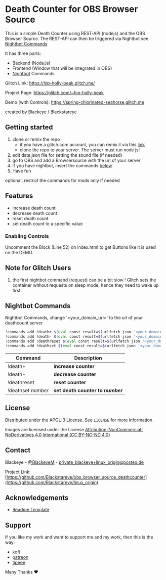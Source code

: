 # Death Counter for OBS Browser Source

This is a simple Death Counter using REST-API (nodejs) and the OBS Browser Source.
The REST-API can then be triggered via Nightbot see [Nightbot Commands](#nightbot-commands)

It has three parts:

- Backend (NodeJs)
- Frontend (Window that will be integrated in OBS)
- [Nightbot](https://nightbot.tv) Commands

Glitch Link: <https://hip-holly-beak.glitch.me/>

Project Page: <https://glitch.com/~hip-holly-beak>

Demo (with Controls): <https://spring-chlorinated-seahorse.glitch.me>

created by Blackeye / Blackstareye

## Getting started

1. clone or remix the repo
   * if you have a glitch.com account, you can remix it via this [link](https://glitch.com/~hip-holly-beak)
   * clone the repo to your server. The server must run node js!
2. edit data.json file for setting the sound file (if needed)
2. go to OBS and add a Browsersource with the url of your server
3. if you have nightbot, insert the commands [below](#nightbot-commands)
4. Have fun

optional: restrict the commands for mods only if needed

## Features

- increase death count
- decrease death count
- reset death count
- set death count to a specific value

### Enabling Controls 

Uncomment the Block (Line 52) on index.html  to get Buttons like it is used on the DEMO.


## Note for Glitch Users

1. the first nightbot command (request) can be a bit slow ! Glitch sets the container without requests on sleep mode, hence they need to wake up first.

## Nightbot Commands

Nightbot Commands, change '<your_domain_url>' to the url of your deathcount server

```sh
!commands add !death+ $(eval const result=$(urlfetch json '<your_domain_url>'/inc); result["msg"])
!commands add !death- $(eval const result=$(urlfetch json '<your_domain_url>'/dec); result["msg"])
!commands add !deathreset $(eval const result=$(urlfetch json '<your_domain_url>'/reset); result["msg"])
!commands add !deathset $(eval const result=$(urlfetch json '<your_domain_url>'/set?n=$(1)); result["msg"])
```

| Command         | Description     
|--------------|-----------|
| !death+ | **increase counter**      |
| !death- | **decrease counter**  |
| !deathreset | **reset counter**  |
| !deathset _number_ | **set death counter to _number_**  |

<!-- LICENSE -->

## License

Distributed under the APGL-3 License. See `LICENSE` for more information.

Images are licensed under the License [Attribution-NonCommercial-NoDerivatives 4.0 International (CC BY-NC-ND 4.0)](https://creativecommons.org/licenses/by-nc-nd/4.0/)

<!-- CONTACT -->

## Contact

Blackeye - [@BlackeyeM](https://twitter.com/BlackeyeM) - private_blackeye+linux_origin@posteo.de

Project Link: [https://github.com/Blackstareye/obs_browser_source_deathcounter](https://github.com/Blackstareye/linux_origin)

<!-- ACKNOWLEDGEMENTS -->

## Acknowledgements

- [Readme Template](https://github.com/othneildrew/Best-README-Template)

## Support

If you like my work and want to support me and my work, then this is the way:

- [kofi](https://ko-fi.com/black_eye)
- [patreon](https://www.patreon.com/black_eye_s?fan_landing=true)
- [tipeee](https://www.tipeeestream.com/blackeye/donation)

Many Thanks ♥
